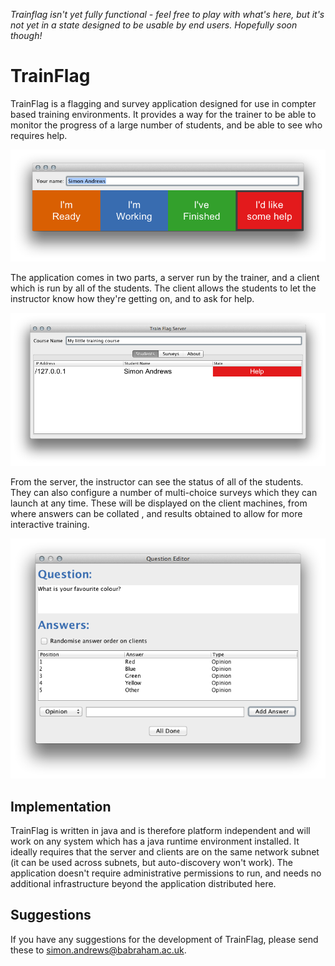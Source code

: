_Trainflag isn't yet fully functional - feel free to play with what's here, but it's not yet in a state designed to be usable by end users.  Hopefully soon though!_

# TrainFlag
TrainFlag is a flagging and survey application designed for use in compter based training environments.  It provides a way for the trainer to be able to monitor the progress of a large number of students, and be able to see who requires help.

![TrainFlag Client](/images/trainflag_client.png)

The application comes in two parts, a server run by the trainer, and a client which is run by all of the students.  The client allows the students to let the instructor know how they're getting on, and to ask for help.

![TrainFlag Server](/images/trainflag_server.png)

From the server, the instructor can see the status of all of the students.  They can also configure a number of multi-choice surveys which they can launch at any time.  These will be displayed on the client machines, from where answers can be collated , and results obtained to allow for more interactive training.

![Question Editor](/images/question_editor.png)

## Implementation
TrainFlag is written in java and is therefore platform independent and will work on any system which has a java runtime environment installed.  It ideally requires that the server and clients are on the same network subnet (it can be used across subnets, but auto-discovery won't work).  The application doesn't require administrative permissions to run, and needs no additional infrastructure beyond the application distributed here.

## Suggestions
If you have any suggestions for the development of TrainFlag, please send these to simon.andrews@babraham.ac.uk.
